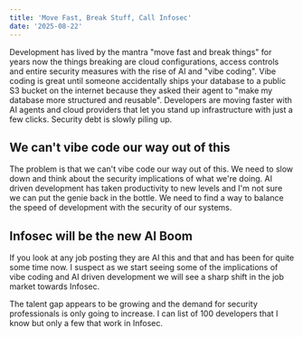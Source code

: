 ```yaml
---
title: 'Move Fast, Break Stuff, Call Infosec'
date: '2025-08-22'
---
```


Development has lived by the mantra "move fast and break things" for years now the things breaking are cloud configurations, access controls and entire security measures with the rise of AI and "vibe coding". Vibe coding is great until someone accidentally ships your database to a public S3 bucket on the internet because they asked their agent to "make my database more structured and reusable". Developers are moving faster with AI agents and cloud providers that let you stand up infrastructure with just a few clicks. Security debt is slowly piling up.

## We can't vibe code our way out of this

The problem is that we can't vibe code our way out of this. We need to slow down and think about the security implications of what we're doing. AI driven development has taken productivity to new levels and I'm not sure we can put the genie back in the bottle. We need to find a way to balance the speed of development with the security of our systems.

## Infosec will be the new AI Boom

If you look at any job posting they are AI this and that and has been for quite some time now. I suspect as we start seeing some of the implications of vibe coding and AI driven development we will see a sharp shift in the job market towards Infosec.

The talent gap appears to be growing and the demand for security professionals is only going to increase. I can list of 100 developers that I know but only a few that work in Infosec.


